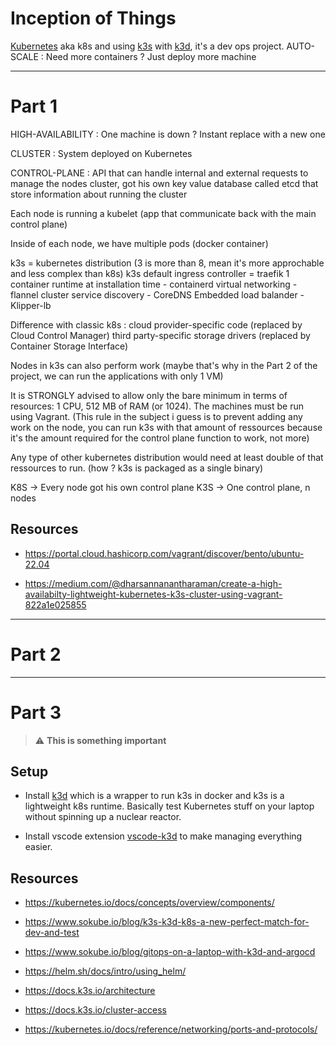 # Inception of Things

[Kubernetes](https://kubernetes.io/) aka k8s and using [k3s](https://k3s.io/) with [k3d](https://k3d.io/), it's a dev ops project.
AUTO-SCALE : Need more containers ? Just deploy more machine

---

# Part 1

HIGH-AVAILABILITY : One machine is down ? Instant replace with a new one

CLUSTER : System deployed on Kubernetes

CONTROL-PLANE : API that can handle internal and external requests to manage the nodes cluster, got his own key value database
called etcd that store information about running the cluster

Each node is running a kubelet (app that communicate back with the main control plane)

Inside of each node, we have multiple pods (docker container)

k3s = kubernetes distribution (3 is more than 8, mean it's more approchable and less complex than k8s)
k3s default ingress controller = traefik
1 container runtime at installation time - containerd
virtual networking - flannel
cluster service discovery - CoreDNS
Embedded load balander - Klipper-lb

Difference with classic k8s : cloud provider-specific code (replaced by Cloud Control Manager)
third party-specific storage drivers (replaced by Container Storage Interface)

Nodes in k3s can also perform work (maybe that's why in the Part 2 of the project, we can run the applications with only 1 VM)

 It is STRONGLY advised to allow only the bare minimum in terms of resources: 1 CPU, 512 MB of RAM (or 1024). The machines must be run using Vagrant. (This rule in the subject i guess is to prevent adding any work on the node, you can run k3s with that amount of ressources because it's the amount required for the control plane function to work, not more)

Any type of other kubernetes distribution would need at least double of that ressources to run. (how ? k3s is packaged as a single binary)

K8S -> Every node got his own control plane
K3S -> One control plane, n nodes

## Resources

- https://portal.cloud.hashicorp.com/vagrant/discover/bento/ubuntu-22.04

- https://medium.com/@dharsannanantharaman/create-a-high-availabilty-lightweight-kubernetes-k3s-cluster-using-vagrant-822a1e025855

---

# Part 2

---

# Part 3 

> :warning: **This is something important**

## Setup

- Install [k3d](https://k3d.io/stable/#releases) which is a wrapper to run k3s in docker and k3s is a lightweight k8s runtime. Basically test Kubernetes stuff on your laptop without spinning up a nuclear reactor.

- Install vscode extension [vscode-k3d](https://github.com/inercia/vscode-k3d/) to make managing everything easier.

## Resources

- https://kubernetes.io/docs/concepts/overview/components/

- https://www.sokube.io/blog/k3s-k3d-k8s-a-new-perfect-match-for-dev-and-test

- https://www.sokube.io/blog/gitops-on-a-laptop-with-k3d-and-argocd

- https://helm.sh/docs/intro/using_helm/

- https://docs.k3s.io/architecture

- https://docs.k3s.io/cluster-access

- https://kubernetes.io/docs/reference/networking/ports-and-protocols/

